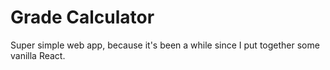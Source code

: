 # Grade Calculator

Super simple web app, because it's been a while since I put together some vanilla React.
